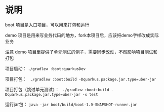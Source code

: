 # 说明
boot 项目是入口项目，可以用来打包和运行

demo 项目是用来写业务代码的地方，fork本项目后，应该把demo字样改成实际业务

注意 demo 项目里提供了单元测试的例子，需要同步改动，不然影响项目测试和打包

项目启动：
`./gradlew :boot:quarkusDev`

项目打包：
` ./gradlew :boot:build -Dquarkus.package.jar.type=uber-jar`

项目打包（跳过单元测试）：
` ./gradlew :boot:build -Dquarkus.package.jar.type=uber-jar -x test`

运行jar包：
`java -jar boot/build/boot-1.0-SNAPSHOT-runner.jar`
